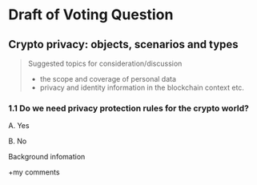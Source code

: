 # Draft of Voting Question


## Crypto privacy: objects, scenarios and types

> Suggested topics for consideration/discussion
> - the scope and coverage of personal data
> - privacy and identity information in the blockchain context etc.

### 1.1 Do we need privacy protection rules for the crypto world?

A. Yes 

B. No

Background infomation

+my comments
